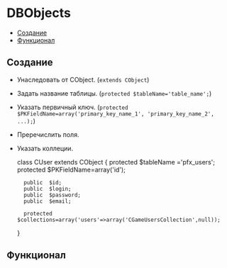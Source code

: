 DBObjects
=========

- [Создание](#Создание)
- [Функционал](#Функционал)

Создание
--------

- Унаследовать от CObject. (`extends CObject`)
- Задать название таблицы. (`protected $tableName='table_name';`)
- Указать первичный ключ. (`protected $PKFieldName=array('primary_key_name_1', 'primary_key_name_2', ...);`)
- Преречислить поля.
- Указать коллеции.


    class CUser extends CObject
    {
        protected	$tableName	='pfx_users';
        protected	$PKFieldName=array('id');
        
        public	$id;
        public	$login;
        public	$password;
        public	$email;
        
        protected	$collections=array('users'=>array('CGameUsersCollection',null));
    }


Функционал
----------

